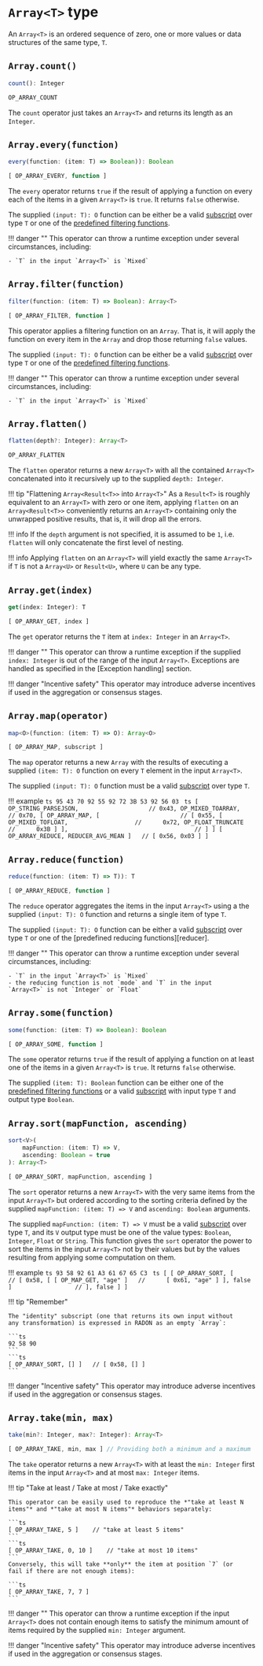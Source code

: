 # `Array<T>` type

An `Array<T>` is an ordered sequence of zero, one or more values or data structures of the same type, `T`.
    
## `Array.count()`
```ts
count(): Integer
```
```ts
OP_ARRAY_COUNT
```
The `count` operator just takes an `Array<T>` and returns its length as
an `Integer`.
    
## `Array.every(function)`
```ts
every(function: (item: T) => Boolean)): Boolean
```
```ts
[ OP_ARRAY_EVERY, function ]
```
The `every` operator returns `true` if the result of applying a function
on every each of the items in a given `Array<T>` is `true`. It returns
`false` otherwise.

The supplied `(input: T): O` function can be either be a valid
[subscript] over type `T` or one of the
[predefined filtering functions][filters].

!!! danger ""
    This operator can throw a runtime exception under several
    circumstances, including:
    
    - `T` in the input `Array<T>` is `Mixed`

## `Array.filter(function)`
```ts
filter(function: (item: T) => Boolean): Array<T>
```
```ts
[ OP_ARRAY_FILTER, function ]
```
This operator applies a filtering function on an `Array`. That is, it
will apply the function on every item in the `Array` and drop those
returning `false` values.

The supplied `(input: T): O` function can be either be a valid
[subscript] over type `T` or one of the
[predefined filtering functions][filters].

!!! danger ""
    This operator can throw a runtime exception under several
    circumstances, including:
    
    - `T` in the input `Array<T>` is `Mixed`

## `Array.flatten()`
```ts
flatten(depth?: Integer): Array<T>
```
```ts
OP_ARRAY_FLATTEN
```
The `flatten` operator returns a new `Array<T>` with all the contained
`Array<T>` concatenated into it recursively up to the supplied `depth:
Integer`.

!!! tip "Flattening `Array<Result<T>>` into `Array<T>`"
    As a `Result<T>` is roughly equivalent to an `Array<T>` with zero 
    or one item, applying `flatten` on an `Array<Result<T>>` 
    conveniently returns an `Array<T>` containing only the unwrapped 
    positive results, that is, it will drop all the errors.

!!! info
    If the `depth` argument is not specified, it is assumed to be `1`, 
    i.e. `flatten` will only concatenate the first level of nesting.
    
!!! info
    Applying `flatten` on an `Array<T>` will yield exactly the same 
    `Array<T>` if `T` is not a `Array<U>` or `Result<U>`, where `U` 
    can be any type.
    

## `Array.get(index)`
```ts
get(index: Integer): T
```
```ts
[ OP_ARRAY_GET, index ]
```
The `get` operator returns the `T` item at `index: Integer` in an
`Array<T>`.

!!! danger ""
    This operator can throw a runtime exception if the supplied 
    `index: Integer` is out of the range of the input `Array<T>`.
    Exceptions are handled as specified in the [Exception handling] 
    section.

!!! danger "Incentive safety"
    This operator may introduce adverse incentives if used in the 
    aggregation or consensus stages.

## `Array.map(operator)`
```ts
map<O>(function: (item: T) => O): Array<O>
```
```ts
[ OP_ARRAY_MAP, subscript ]
```
The `map` operator returns a new `Array` with the results of executing a
supplied `(item: T): O` function on every `T` element in the input
`Array<T>`.

The supplied `(input: T): O` function must be a valid [subscript] over
type `T`.

!!! example
    ```ts
    95 43 70 92 55 92 72 3B 53 92 56 03
    ```
    ```ts
    [
        OP_STRING_PARSEJSON,                    // 0x43,
        OP_MIXED_TOARRAY,                       // 0x70,
        [ OP_ARRAY_MAP, [                       // [ 0x55, [
            OP_MIXED_TOFLOAT,                   //      0x72,
            OP_FLOAT_TRUNCATE                   //      0x3B
        ] ],                                    // ] ]
        [ OP_ARRAY_REDUCE, REDUCER_AVG_MEAN ]   // [ 0x56, 0x03 ]
    ]
    ```

## `Array.reduce(function)`
```ts
reduce(function: (item: T) => T)): T
```
```ts
[ OP_ARRAY_REDUCE, function ]
```
The `reduce` operator aggregates the items in the input `Array<T>` using
a the supplied `(input: T): O` function and returns a single item of
type `T`.

The supplied `(input: T): O` function can be either a valid [subscript]
over type `T` or one of the [predefined reducing functions][reducer].

!!! danger ""
    This operator can throw a runtime exception under several
    circumstances, including:
    
    - `T` in the input `Array<T>` is `Mixed`
    - the reducing function is not `mode` and `T` in the input
    `Array<T>` is not `Integer` or `Float`
    

## `Array.some(function)`
```ts
some(function: (item: T) => Boolean): Boolean
```
```ts
[ OP_ARRAY_SOME, function ]
```
The `some` operator returns `true` if the result of applying a function
on at least one of the items in a given `Array<T>` is `true`. It returns
`false` otherwise.

The supplied `(item: T): Boolean` function can be either one of the
[predefined filtering functions][filters] or a valid [subscript] with
input type `T` and output type `Boolean`.

## `Array.sort(mapFunction, ascending)`
```ts
sort<V>(
    mapFunction: (item: T) => V,
    ascending: Boolean = true
): Array<T>
```
```ts
[ OP_ARRAY_SORT, mapFunction, ascending ]
```
The `sort` operator returns a new `Array<T>` with the very same items
from the input `Array<T>` but ordered according to the sorting criteria
defined by the supplied `mapFunction: (item: T) => V` and `ascending:
Boolean` arguments.

The supplied `mapFunction: (item: T) => V` must be a valid [subscript]
over type `T`, and its `V` output type must be one of the value types:
`Boolean`, `Integer`, `Float` or `String`. This function gives the
`sort` operator the power to sort the items in the input `Array<T>` not
by their values but by the values resulting from applying some
computation on them.

!!! example
    ```ts
    93 58 92 61 A3 61 67 65 C3
    ```
    ```ts
    [
        [ OP_ARRAY_SORT, [          // [ 0x58, [
            [ OP_MAP_GET, "age" ]   //      [ 0x61, "age" ]
        ], false ]                  // ], false ]
    ]
    ```

!!! tip "Remember"

    The "identity" subscript (one that returns its own input without 
    any transformation) is expressed in RADON as an empty `Array`:

    ```ts
    92 58 90
    ```
    ```ts
    [ OP_ARRAY_SORT, [] ]   // [ 0x58, [] ]
    ```

!!! danger "Incentive safety"
    This operator may introduce adverse incentives if used in the
    aggregation or consensus stages.

## `Array.take(min, max)`
```ts
take(min?: Integer, max?: Integer): Array<T>
```
```ts
[ OP_ARRAY_TAKE, min, max ] // Providing both a minimum and a maximum
```
The `take` operator returns a new `Array<T>` with at least the `min:
Integer` first items in the input `Array<T>` and at most `max: Integer`
items.

!!! tip "Take at least / Take at most / Take exactly"

    This operator can be easily used to reproduce the *"take at least N
    items"* and *"take at most N items"* behaviors separately:

    ```ts
    [ OP_ARRAY_TAKE, 5 ]    // "take at least 5 items"
    ```
    ```ts
    [ OP_ARRAY_TAKE, 0, 10 ]    // "take at most 10 items"
    ```
    Conversely, this will take **only** the item at position `7` (or
    fail if there are not enough items):

    ```ts
    [ OP_ARRAY_TAKE, 7, 7 ]
    ```

!!! danger ""
    This operator can throw a runtime exception if the input `Array<T>` 
    does not contain enough items to satisfy the minimum amount of
    items required by the supplied `min: Integer` argument.

!!! danger "Incentive safety"
    This operator may introduce adverse incentives if used in the 
    aggregation or consensus stages.

[subscript]: ../../subscripts
[filters]: ../../functions#filtering-functions
[reducers]: ../../functions#reducing-functions
